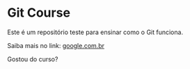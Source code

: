 # Git Course
Este é um repositório teste para ensinar como o Git funciona.

Saiba mais no link: [google.com.br](http://google.com.br)

Gostou do curso?
